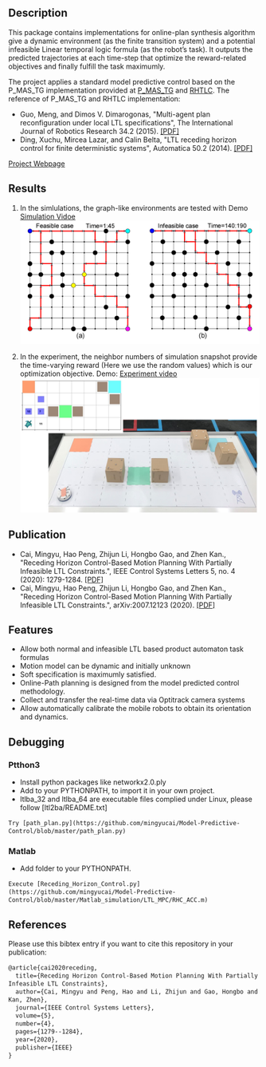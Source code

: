 ## Description

This package contains implementations for online-plan synthesis algorithm give a dynamic
environment (as the finite transition system) and a potential infeasible Linear temporal
logic formula (as the robot’s task). It outputs the predicted trajectories at each
time-step that optimize the reward-related objectives and finally fulfill the task maximumly.

The project applies a standard model predictive control based on the P_MAS_TG implementation provided at [P_MAS_TG](https://mengguo.github.io/personal_site/P_MAS_TG.html) and [RHTLC](http://sites.bu.edu/hyness/rhtlc/).
The reference of P_MAS_TG and RHTLC implementation:
* Guo, Meng, and Dimos V. Dimarogonas, "Multi-agent plan reconfiguration under local LTL specifications", The International Journal of Robotics Research 34.2 (2015). [[PDF]](https://journals.sagepub.com/doi/full/10.1177/0278364914546174?casa_token=OSKkS6Vqz-gAAAAA%3A5E1-CDKymr6gHfepShhnvEP-Jnmw8afGzfxwV_wL4s69r_0uxAoh-hJNpGgwt0jj5Fa00NX2vJvd3A)
* Ding, Xuchu, Mircea Lazar, and Calin Belta, "LTL receding horizon control for finite deterministic systems", Automatica 50.2 (2014). [[PDF]](https://www.sciencedirect.com/science/article/pii/S0005109813005475?casa_token=bF8jKGWx-oMAAAAA:v_QZJMRZVz6y04OQtbP0tA6LujTguHcyYrVa9ISHTR55BmNcQ91MspkD2QIvq7yM-Xj3kpilaSw)

[Project Webpage](https://github.com/mingyucai/Model_Predictive_Conrol-LTL)

## Results
1. In the simlulations, the graph-like environments are tested with Demo [Simulation Vidoe](https://www.youtube.com/watch?v=RyRnKXDDH5U)
![grid.png](grid.png)

2. In the experiment, the neighbor numbers of simulation snapshot provide the time-varying reward 
(Here we use the random values) which is our optimization objective.
Demo: [Experiment video](https://www.youtube.com/watch?v=16j6TmVUrTk)
![experiment.jpg](experiment.jpg)

## Publication
* Cai, Mingyu, Hao Peng, Zhijun Li, Hongbo Gao, and Zhen Kan., "Receding Horizon Control-Based Motion Planning With Partially Infeasible LTL Constraints.", IEEE Control Systems Letters 5, no. 4 (2020): 1279-1284. [[PDF]](https://ieeexplore.ieee.org/abstract/document/9234439?casa_token=cyg4D_wIfCsAAAAA:hL5irFNksL4g4YL4RWAUs1vVp5IdByJ91qUJzEAbFVrLVRwxRfUvwjS58sBLW3Clvvuwq-cA9Q)
* Cai, Mingyu, Hao Peng, Zhijun Li, Hongbo Gao, and Zhen Kan., "Receding Horizon Control-Based Motion Planning With Partially Infeasible LTL Constraints.", arXiv:2007.12123 (2020). [[PDF]](https://arxiv.org/abs/2007.12123)

## Features
- Allow both normal and infeasible LTL based product automaton task formulas
- Motion model can be dynamic and initially unknown
- Soft specification is maximumly satisfied.
- Online-Path planning is designed from the model predicted control methodology.
- Collect and transfer the real-time data via Optitrack camera systems 
- Allow automatically calibrate the mobile robots to obtain its orientation and dynamics.

## Debugging
### Ptthon3
* Install python packages like networkx2.0.ply
* Add to your PYTHONPATH, to import it in your own project.
* ltlba_32 and ltlba_64 are executable files complied under Linux, please follow [ltl2ba/README.txt]
```
Try [path_plan.py](https://github.com/mingyucai/Model-Predictive-Control/blob/master/path_plan.py) 
```
### Matlab
* Add folder to your PYTHONPATH.
```
Execute [Receding_Horizon_Control.py](https://github.com/mingyucai/Model-Predictive-Control/blob/master/Matlab_simulation/LTL_MPC/RHC_ACC.m)
```


## References
Please use this bibtex entry if you want to cite this repository in your publication:
```
@article{cai2020receding,
  title={Receding Horizon Control-Based Motion Planning With Partially Infeasible LTL Constraints},
  author={Cai, Mingyu and Peng, Hao and Li, Zhijun and Gao, Hongbo and Kan, Zhen},
  journal={IEEE Control Systems Letters},
  volume={5},
  number={4},
  pages={1279--1284},
  year={2020},
  publisher={IEEE}
}

```
